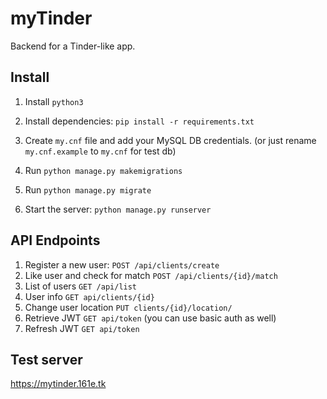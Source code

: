 # myTinder
Backend for a Tinder-like app.

## Install

1. Install `python3`

2. Install dependencies: `pip install -r requirements.txt`

3. Create `my.cnf` file and add your MySQL DB credentials. (or just rename `my.cnf.example` to `my.cnf` for test db)

4. Run `python manage.py makemigrations`

5. Run `python manage.py migrate`

6. Start the server: `python manage.py runserver`

## API Endpoints

1. Register a new user: `POST /api/clients/create`
2. Like user and check for match `POST /api/clients/{id}/match`
3. List of users `GET /api/list`
4. User info `GET api/clients/{id}`
5. Change user location `PUT clients/{id}/location/`
6. Retrieve JWT `GET api/token` (you can use basic auth as well)
7. Refresh JWT `GET api/token`

## Test server

https://mytinder.161e.tk

